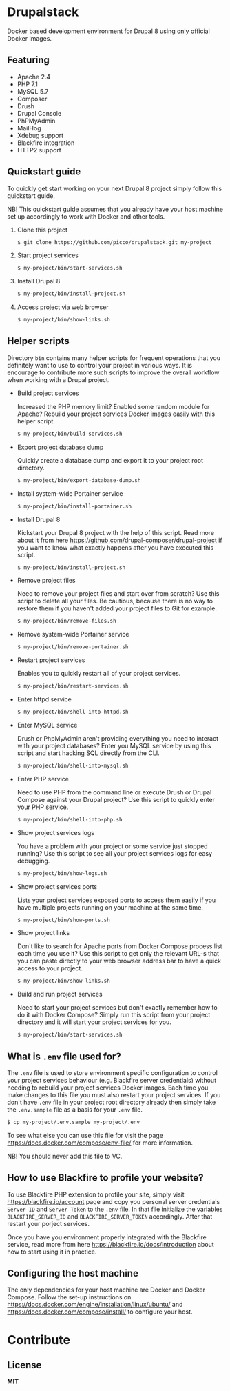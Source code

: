 # Drupalstack

Docker based development environment for Drupal 8 using only official Docker images.

## Featuring

* Apache 2.4
* PHP 7.1
* MySQL 5.7
* Composer
* Drush
* Drupal Console
* PhPMyAdmin
* MailHog
* Xdebug support
* Blackfire integration
* HTTP2 support

## Quickstart guide

To quickly get start working on your next Drupal 8 project simply follow this 
quickstart guide.

NB! This quickstart guide assumes that you already have your host machine set 
up accordingly to work with Docker and other tools.

1. Clone this project

    ```bash
    $ git clone https://github.com/picco/drupalstack.git my-project
    ```

2. Start project services

    ```bash
    $ my-project/bin/start-services.sh
    ```

3. Install Drupal 8

    ```bash
    $ my-project/bin/install-project.sh
    ```

4. Access project via web browser
    
    ```bash
    $ my-project/bin/show-links.sh
    ```

## Helper scripts

Directory `bin` contains many helper scripts for frequent operations that you 
definitely want to use to control your project in various ways. It is 
encourage to contribute more such scripts to improve the overall workflow when 
working with a Drupal project.

* Build project services

  Increased the PHP memory limit? Enabled some random module for Apache? 
Rebuild your project services Docker images easily with this helper script.

    ```bash
    $ my-project/bin/build-services.sh
    ```

* Export project database dump

  Quickly create a database dump and export it to your project root directory. 

    ```bash
    $ my-project/bin/export-database-dump.sh
    ```

* Install system-wide Portainer service

    ```bash
    $ my-project/bin/install-portainer.sh
    ```
 
* Install Drupal 8

  Kickstart your Drupal 8 project with the help of this script. Read more about
it from here <https://github.com/drupal-composer/drupal-project> if you want to 
know what exactly happens after you have executed this script.

    ```bash
    $ my-project/bin/install-project.sh
    ```
     
* Remove project files

  Need to remove your project files and start over from scratch? Use this 
script to delete all your files. Be cautious, because there is no way to 
restore them if you haven't added your project files to Git for example.

    ```bash
    $ my-project/bin/remove-files.sh
    ```
     
* Remove system-wide Portainer service

    ```bash
    $ my-project/bin/remove-portainer.sh
    ```
     
* Restart project services

  Enables you to quickly restart all of your project services.

    ```bash
    $ my-project/bin/restart-services.sh
    ```
     
* Enter httpd service

    ```bash
    $ my-project/bin/shell-into-httpd.sh
    ```
     
* Enter MySQL service

  Drush or PhpMyAdmin aren't providing everything you need to interact with your 
project databases? Enter you MySQL service by using this script and start 
hacking SQL directly from the CLI.

    ```bash
    $ my-project/bin/shell-into-mysql.sh
    ```
     
* Enter PHP service

  Need to use PHP from the command line or execute Drush or Drupal Compose 
against your Drupal project? Use this script to quickly enter your PHP service.

    ```bash
    $ my-project/bin/shell-into-php.sh
    ```
     
* Show project services logs

  You have a problem with your project or some service just stopped running? 
Use this script to see all your project services logs for easy debugging.

    ```bash
    $ my-project/bin/show-logs.sh
    ```
     
* Show project services ports

  Lists your project services exposed ports to access them easily if you have 
multiple projects running on your machine at the same time.

    ```bash
    $ my-project/bin/show-ports.sh
    ```
     
* Show project links

  Don't like to search for Apache ports from Docker Compose process list each 
time you use it? Use this script to get only the relevant URL-s that you can 
paste directly to your web browser address bar to have a quick access to your 
project.

    ```bash
    $ my-project/bin/show-links.sh
    ```
     
* Build and run project services

  Need to start your project services but don't exactly remember how to do it 
with Docker Compose? Simply run this script from your project directory and it 
will start your project services for you.

    ```bash
    $ my-project/bin/start-services.sh
    ```

## What is `.env` file used for?

The `.env` file is used to store environment specific configuration to control 
your project services behaviour (e.g. Blackfire server credentials) without 
needing to rebuild your project services Docker images. Each time you make 
changes to this file you must also restart your project services. If you don't 
have `.env` file in your project root directory already then simply take the 
`.env.sample` file as a basis for your `.env` file.

```bash
$ cp my-project/.env.sample my-project/.env
```

To see what else you can use this file for visit the page 
<https://docs.docker.com/compose/env-file/> for more information.

NB! You should never add this file to VC.

## How to use Blackfire to profile your website?

To use Blackfire PHP extension to profile your site, simply visit 
<https://blackfire.io/account> page and copy you personal server credentials 
`Server ID` and `Server Token` to the `.env` file. In that file initialize 
the variables `BLACKFIRE_SERVER_ID` and `BLACKFIRE_SERVER_TOKEN` accordingly. 
After that restart your porject services.

Once you have you environment properly integrated with the Blackfire service, 
read more from here <https://blackfire.io/docs/introduction> about how to start 
using it in practice.

## Configuring the host machine

The only dependencies for your host machine are Docker and Docker Compose.
Follow the set-up instructions on 
<https://docs.docker.com/engine/installation/linux/ubuntu/> 
and <https://docs.docker.com/compose/install/> to configure your host.

# Contribute

## License

**MIT**
